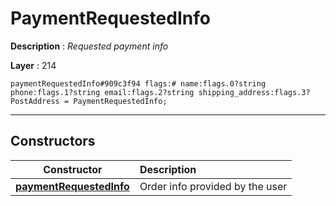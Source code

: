# PaymentRequestedInfo

**Description** : *Requested payment info*

**Layer** : 214

```tl
paymentRequestedInfo#909c3f94 flags:# name:flags.0?string phone:flags.1?string email:flags.2?string shipping_address:flags.3?PostAddress = PaymentRequestedInfo;
```

---

## Constructors

| Constructor | Description |
| :---: | :--- |
| [**paymentRequestedInfo**](constructor/paymentRequestedInfo) | Order info provided by the user |